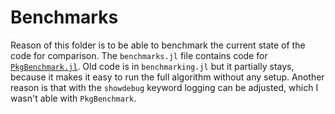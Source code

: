 # Benchmarks

Reason of this folder is to be able to benchmark the current state of the code for comparison.
The `benchmarks.jl` file contains code for [`PkgBenchmark.jl`](https://github.com/JuliaCI/PkgBenchmark.jl).
Old code is in `benchmarking.jl` but it partially stays, because it makes it easy to run the full algorithm without any setup.
Another reason is that with the `showdebug` keyword logging can be adjusted, which I wasn't able with `PkgBenchmark`.
